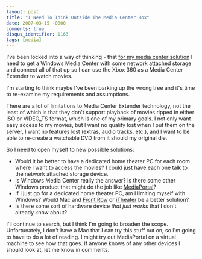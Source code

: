 ```yaml
---
layout: post
title: "I Need To Think Outside The Media Center Box"
date: 2007-03-15 -0800
comments: true
disqus_identifier: 1163
tags: [media]
---
```

I've been locked into a way of thinking - that [for my media center
solution](/archive/2007/03/15/vista-ultimate-media-center-in-virtual-pc-form-not.aspx)
I need to get a Windows Media Center with some network attached storage
and connect all of that up so I can use the Xbox 360 as a Media Center
Extender to watch movies.

 I'm starting to think maybe I've been barking up the wrong tree and
it's time to re-examine my requirements and assumptions.

 There are a lot of limitations to Media Center Extender technology, not
the least of which is that they don't support playback of movies ripped
in either ISO or VIDEO_TS format, which is one of my primary goals. I
not only want easy access to my movies, but I want no quality lost when
I put them on the server, I want no features lost (extras, audio tracks,
etc.), and I want to be able to re-create a watchable DVD from it should
my original die.

 So I need to open myself to new possible solutions:

- Would it be better to have a dedicated home theater PC for each room
    where I want to access the movies? I could just have each one talk
    to the network attached storage device.
- Is Windows Media Center really the answer? Is there some other
    Windows product that might do the job like
    [MediaPortal](http://www.team-mediaportal.com/)?
- If I just go for a dedicated home theater PC, am I limiting myself
    with Windows? Would Mac and [Front
    Row](http://www.apple.com/imac/frontrow.html) or
    [iTheater](http://www.itheaterproject.com/index.php) be a better
    solution?
- Is there some sort of hardware device *that just works* that I don't
    already know about?

 I'll continue to search, but I think I'm going to broaden the scope.
Unfortunately, I don't have a Mac that I can try this stuff out on, so
I'm going to have to do a lot of reading. I might try out MediaPortal on
a virtual machine to see how that goes. If anyone knows of any other
devices I should look at, let me know in comments.
